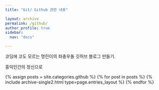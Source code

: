 ```yaml
---
title: "Git/ Github 관련 내용"

layout: archive
permalink: /github/
author_profile: true
sidebar:
  nav: "docs"

---
```

코딩에 코도 모르는 멍린이의 좌충우돌 깃허브 블로그 만들기.

홍익인간의 정신으로

{% assign posts = site.categories.github %}
{% for post in posts %} {% include archive-single2.html type=page.entries_layout %} {% endfor %}

